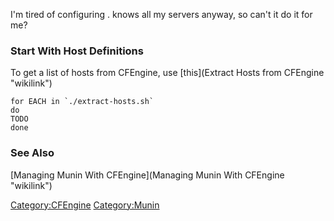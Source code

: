 I'm tired of configuring <Munin>. <CFEngine> knows all my servers
anyway, so can't it do it for me?

### Start With Host Definitions

To get a list of hosts from CFEngine, use
[this](Extract Hosts from CFEngine "wikilink")

    for EACH in `./extract-hosts.sh`
    do
    TODO
    done

### See Also

[Managing Munin With CFEngine](Managing Munin With CFEngine "wikilink")

<Category:CFEngine> <Category:Munin>
